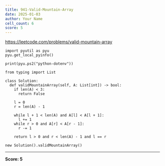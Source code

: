 ```yaml
---
title: 941-Valid-Mountain-Array
date: 2025-01-03
author: Your Name
cell_count: 6
score: 5
---
```


https://leetcode.com/problems/valid-mountain-array


```
import pyutil as pyu
pyu.get_local_pyinfo()
```


```
print(pyu.ps2("python-dotenv"))
```


```
from typing import List
```


```
class Solution:
  def validMountainArray(self, A: List[int]) -> bool:
    if len(A) < 3:
      return False

    l = 0
    r = len(A) - 1

    while l + 1 < len(A) and A[l] < A[l + 1]:
      l += 1
    while r > 0 and A[r] < A[r - 1]:
      r -= 1

    return l > 0 and r < len(A) - 1 and l == r
```


```
new Solution().validMountainArray()
```


---
**Score: 5**